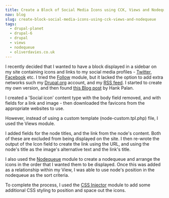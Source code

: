 ```yaml
---
title: Create a Block of Social Media Icons using CCK, Views and Nodequeue
nav: blog
slug: create-block-social-media-icons-using-cck-views-and-nodequeue
tags:
  - drupal-planet
  - drupal-6
  - drupal
  - views
  - nodequeue
  - oliverdavies.co.uk
---
```

I recently decided that I wanted to have a block displayed in a sidebar on my site containing icons and links to my social media profiles - [Twitter](http://twitter.com/opdavies), [Facebook](http://facebook.com/opdavies) etc. I tried the [Follow](http://drupal.org/project/follow) module, but it lacked the option to add extra networks such my [Drupal.org](http://drupal.org/user/381388) account, and my [RSS feed](http://oliverdavies.co.uk/rss.xml). I started to create my own version, and then found [this Blog post](http://www.hankpalan.com/blog/drupal-themes/add-your-social-connections-drupal-icons) by Hank Palan.

 I created a 'Social icon' content type with the body field removed, and with fields for a link and image - then downloaded the favicons from the appropriate websites to use. 

However, instead of using a custom template (node-custom.tpl.php) file, I used the Views module.

I added fields for the node titles, and the link from the node's content. Both of these are excluded from being displayed on the site. I then re-wrote the output of the Icon field to create the link using the URL, and using the node's title as the image's alternative text and the link's title.

I also used the [Nodequeue](http://drupal.org/project/nodequeue) module to create a nodequeue and arrange the icons in the order that I wanted them to be displayed. Once this was added as a relationship within my View, I was able to use node's position in the nodequeue as the sort criteria.

To complete the process, I used the [CSS Injector](http://drupal.org/project/css_injector) module to add some additional CSS styling to position and space out the icons.
